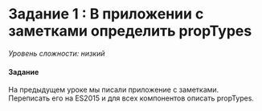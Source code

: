 # Задание 1 : В приложении с заметками определить propTypes

_Уровень сложности: низкий_

#### Задание

На предыдущем уроке мы писали приложение с заметками. Переписать его на ES2015 и для всех компонентов описать propTypes.